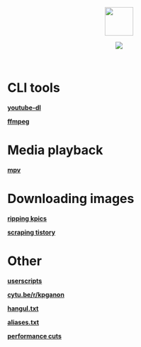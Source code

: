 <p align="center">
<img src="http://i.imgur.com/nOcOnyE.gif" height="64" width="64">
</p>
<p align="center">
<img src="http://i.imgur.com/fRjPY8E.gif">
</p>

<br>

# CLI tools

[**youtube-dl**](https://github.com/kpganon/Guides/blob/master/youtube-dl%20guide%20v3.0.txt)

[**ffmpeg**](https://github.com/kpganon/Guides/blob/master/ffmpeg%20guide%20v1.1.txt)

# Media playback

[**mpv**](https://github.com/kpganon/MPV)

# Downloading images

[**ripping kpics**](https://github.com/kpganon/Guides/blob/master/ripping%20kpics%20with%20downthemall.txt)

[**scraping tistory**](https://github.com/kpganon/Guides/blob/master/scraping%20tistory%20v1.1.txt)

# Other

[**userscripts**](https://github.com/kpganon/Guides/blob/master/userscripts.txt)

[**cytu.be/r/kpganon**](https://github.com/kpganon/Guides/blob/master/cytube.txt)

[**hangul.txt**](https://github.com/kpganon/Guides/blob/master/hangul.txt)

[**aliases.txt**](https://github.com/kpganon/Guides/blob/master/aliases.txt)

[**performance cuts**](https://github.com/kpganon/Guides/blob/master/show%20resources.txt)
